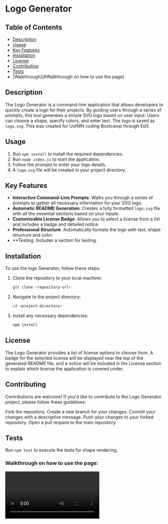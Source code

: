 # Logo Generator

## Table of Contents

- [Description](#description)
- [Usage](#usage)
- [Key Features](#key-features)
- [Installation](#installation)
- [License](#license)
- [Contributing](#contributing)
- [Tests](#tests)
- [Walkthrough](#Walkthrough on how to use the page)

## Description
The Logo Generator is a command-line application that allows developers to quickly create a logo for their projects. By guiding users through a series of prompts, this tool generates a simple SVG logo based on user input. Users can choose a shape, specify colors, and enter text. The logo is saved as `logo.svg`.
This was created for UofMN coding Bootcamp through EdX. 

## Usage
1. Run `npm install` to install the required dependencies.
2. Run `node index.js` to start the application.
3. Follow the prompts to enter your logo details.
4. A `logo.svg` file will be created in your project directory.

## Key Features
- **Interactive Command-Line Prompts**: Walks you through a series of prompts to gather all necessary information for your SVG logo.
- **Automatic README Generation**: Creates a fully formatted `logo.svg` file with all the essential sections based on your inputs.
- **Customizable License Badge**: Allows you to select a license from a list and includes a badge and detailed notice.
- **Professional Structure**: Automatically formats the logo with text, shape structure and color.
- **Testing: Includes a section for testing.

## Installation

To use the logo Generator, follow these steps:

1. Clone the repository to your local machine:
    ```bash
    git clone <repository-url>
    ```

2. Navigate to the project directory:
    ```bash
    cd <project-directory>
    ```

3. Install any necessary dependencies:
    ```bash
    npm install
    ```
## License

The Logo Generator provides a list of license options to choose from. A badge for the selected license will be displayed near the top of the generated README file, and a notice will be included in the License section to explain which license the application is covered under.

## Contributing

Contributions are welcome! If you'd like to contribute to the Logo Generator project, please follow these guidelines:

Fork the repository.
Create a new branch for your changes.
Commit your changes with a descriptive message.
Push your changes to your forked repository.
Open a pull request to the main repository.

## Tests
Run `npm test` to execute the tests for shape rendering.

### Walkthrough on how to use the page:
![Generator Walkthrough](assets/screenshot.mp4)

